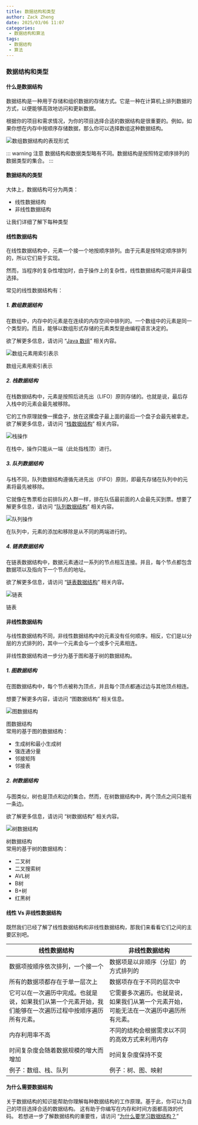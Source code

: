 ```yaml
---
title: 数据结构和类型
author: Zack Zheng
date: 2025/03/06 11:07
categories:
 - 数据结构和算法
tags:
 - 数据结构
 - 算法
---
```



### 数据结构和类型

#### 什么是数据结构

数据结构是一种用于存储和组织数据的存储方式。它是一种在计算机上排列数据的方式，以便能够高效地访问和更新数据。

根据你的项目和需求情况，为你的项目选择合适的数据结构是很重要的。例如，如果你想在内存中按顺序存储数据，那么你可以选择数组这种数据结构。

![数组数据结构的表现形式](https://gitee.com/zackzhengxy/picGallery/raw/main/imgs/array_dsa.png)


::: warning 注意
数据结构和数据类型略有不同。数据结构是按照特定顺序排列的数据类型的集合。
:::

#### 数据结构的类型

大体上，数据结构可分为两类：

+ 线性数据结构
+ 非线性数据结构

让我们详细了解下每种类型

#### 线性数据结构

在线性数据结构中，元素一个接一个地按顺序排列。由于元素是按特定顺序排列的，所以它们易于实现。

然而，当程序的复杂性增加时，由于操作上的复杂性，线性数据结构可能并非最佳选择。

常见的线性数据结构有：

##### 1. 数组数据结构

在数组中，内存中的元素是在连续的内存空间中排列的。一个数组中的元素是同一个类型的。而且，能够以数组形式存储的元素类型是由编程语言决定的。

欲了解更多信息，请访问 “[Java 数组](https://www.programiz.com/java-programming/arrays)” 相关内容。

![数组元素用索引表示](https://gitee.com/zackzhengxy/picGallery/raw/main/imgs/array_.png)

<div class="text-center font-bold">数组元素用索引表示</div>

##### 2. 栈数据结构

在栈数据结构中，元素是按照后进先出（LIFO）原则存储的。也就是说，最后存入栈中的元素会最先被移除。

它的工作原理就像一摞盘子，放在这摞盘子最上面的最后一个盘子会最先被拿走。欲了解更多信息，请访问 “[栈数据结构](../A1数据结构I/栈.md)” 相关内容。

![栈操作](https://gitee.com/zackzhengxy/picGallery/raw/main/imgs/stack_dsa.png)

<div class="text-center font-bold">在栈中，操作只能从一端（此处指栈顶）进行。</div>

##### 3. 队列数据结构

与栈不同，队列数据结构遵循先进先出（FIFO）原则，即最先存储在队列中的元素将最先被移除。

它就像在售票柜台前排队的人群一样，排在队伍最前面的人会最先买到票。想要了解更多信息，请访问 “[队列数据结构](../A1数据结构I/队列.md)” 相关内容。

![队列操作](https://gitee.com/zackzhengxy/picGallery/raw/main/imgs/queue_dsa.png)

<div class="text-center font-bold">在队列中，元素的添加和移除是从不同的两端进行的。</div>

##### 4. 链表数据结构

在链表数据结构中，数据元素通过一系列的节点相互连接。并且，每个节点都包含数据项以及指向下一个节点的地址。

欲了解更多信息，请访问 “[链表数据结构](../A2数据结构II/链表.md)” 相关内容。


![链表](https://gitee.com/zackzhengxy/picGallery/raw/main/imgs/linked-list_dsa.png)

<div class="text-center font-bold">链表</div>

#### 非线性数据结构

与线性数据结构不同，非线性数据结构中的元素没有任何顺序。相反，它们是以分层的方式排列的，其中一个元素会与一个或多个元素相连。

非线性数据结构进一步分为基于图和基于树的数据结构。

##### 1. 图数据结构

在图数据结构中，每个节点被称为顶点，并且每个顶点都通过边与其他顶点相连。

想要了解更多内容，请访问 “图数据结构” 相关信息。

![图数据结构](https://gitee.com/zackzhengxy/picGallery/raw/main/imgs/graph_dsa.png)
<div class="text-center font-bold">图数据结构</div>

<div class="font-bold">常用的基于图的数据结构：</div>

+ 生成树和最小生成树
+ 强连通分量
+ 邻接矩阵
+ 邻接表

##### 2. 树数据结构

与图类似，树也是顶点和边的集合。然而，在树数据结构中，两个顶点之间只能有一条边。

欲了解更多信息，请访问 “树数据结构” 相关内容。

![树数据结构](https://gitee.com/zackzhengxy/picGallery/raw/main/imgs/tree_dsa.png)

<div class="text-center font-bold">树数据结构</div>

<div class="font-bold">常用的基于树的数据结构：</div>

+ 二叉树
+ 二叉搜索树
+ AVL树
+ B树
+ B+树
+ 红黑树

#### 线性 Vs 非线性数据结构

既然我们已经了解了线性数据结构和非线性数据结构，那我们来看看它们之间的主要区别吧。

| 线性数据结构                                                                                             | 非线性数据结构                                                                         |
| -------------------------------------------------------------------------------------------------------- | -------------------------------------------------------------------------------------- |
| 数据项按顺序依次排列，一个接一个                                                                         | 数据项是以非顺序（分层）的方式排列的                                                   |
| 所有的数据项都存在于单一层次上                                                                           | 数据项存在于不同的层次中                                                               |
| 它可以在一次遍历中完成。也就是说，如果我们从第一个元素开始，我们能够在一次遍历过程中按顺序遍历所有元素。 | 它需要多次遍历。也就是说，如果我们从第一个元素开始，可能无法在一次遍历中遍历所有元素。 |
| 内存利用率不高                                                                                           | 不同的结构会根据需求以不同的高效方式来利用内存                                         |
| 时间复杂度会随着数据规模的增大而增加                                                                     | 时间复杂度保持不变                                                                     |
| 例子：数组、栈、队列                                                                                     | 例子：树、图、映射                                                                     |

#### 为什么需要数据结构

关于数据结构的知识能帮助你理解每种数据结构的工作原理。基于此，你可以为自己的项目选择合适的数据结构。
这有助于你编写在内存和时间方面都高效的代码。
若想进一步了解数据结构的重要性，请访问 “[为什么要学习数据结构？](./为什么学习数据结构和算法.md)”
